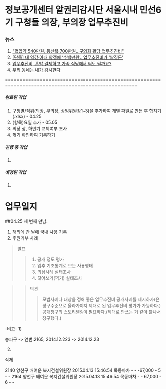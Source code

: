 ﻿정보공개센터 알권리감시단 서울시내 민선6기 구청들 의장, 부의장 업무추진비
===================


### 뉴스

1) ["혈압약 540만원, 등산복 700만원…구의회 황당 업무추진비"](http://www.nocutnews.co.kr/news/4977294)
2) [\[단독\] 내 약값·아내 양갱에 ‘수백만원’…업무추진비가 ‘쌈짓돈’](http://www.hani.co.kr/arti/society/society_general/846750.html)
3) [업무추진비, 혼밥 결제하고 가족 식당에서 써도 될까요?](http://www.hani.co.kr/arti/society/society_general/846765.html)
3) [우리 동네는 내가 감시한다](http://www.hani.co.kr/arti/society/society_general/846761.html)

====================================================================================================

##### 완료된 작업

1. 구청별/직위(의장, 부의장, 상임위원장1~3)을 추가하여 개별 파일로 만든 후 합치기(.xlsx) - 04.25
2. (항목)요일 추가  - 05.05
3. 의장 상, 하반기 교체여부 조사
4. 꺾기 확인하여 기록하기

##### 진행 중 작업

1. 

##### 예정된 작업
 
1. 


업무일지
============

##04.25 세 번째 만남. 

1. 해외에 간 날에 국내 사용 기록
2. 후원기부 사례

>발표
>>1. 공개 정도 평가
>>2. 업추 기초통계로 보는 사용행태
>>3. 의심사례 실태조사
>>4. 끊어쓰기(꺽기) 실태조사

>>의견
>>>모범사례나 대상을 정해 좋은 업무추진비 공개사례를 제시하자(은평구수준으로 올라가야지 제대로 된 업무추진비 평가가 가능하다.)
>>>공개청구의 스토리텔링이 필요하다.(제대로 안쓰는 거 같아 뿔나서 청구했다.)

 

-비고-
1) 

송파구 -> 연번:2165, 2014.12.223 -> 2014.12.23

2)

삭제

2140	양천구	배여운	복지건설위원장	2015.04.13	15:46:54	목동마차	-	-	-67,000	-	5	-	-
2164	양천구	배여운	복지건설위원장	2015.04.13	15:46:54	목동마차	-	-	67,000	-	6	-	-